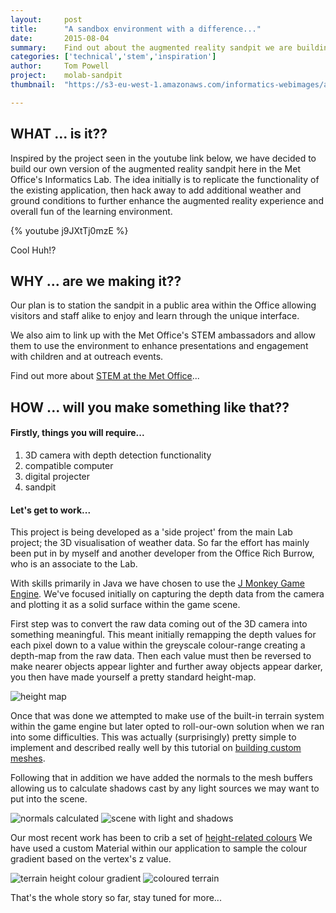 ```yaml
---
layout:     post
title:      "A sandbox environment with a difference..."
date:       2015-08-04
summary:    Find out about the augmented reality sandpit we are building in the lab.
categories: ['technical','stem','inspiration']
author: 	Tom Powell
project:    molab-sandpit
thumbnail:  "https://s3-eu-west-1.amazonaws.com/informatics-webimages/articles/2015-08-04-augmented-reality-sandpit/coloured-terrain.png"

---
```


## WHAT ... is it??

Inspired by the project seen in the youtube link below, we have decided to build our own version of the
augmented reality sandpit here in the Met Office's Informatics Lab.
The idea initially is to replicate the functionality of the existing application, then hack away to add
additional weather and ground conditions to further enhance the augmented reality experience and overall
fun of the learning environment.

{% youtube j9JXtTj0mzE %}

Cool Huh!?

## WHY ... are we making it??

Our plan is to station the sandpit in a public area within the Office allowing visitors and staff alike to enjoy
and learn through the unique interface.

We also aim to link up with the Met Office's STEM ambassadors and allow them to use the environment to enhance
presentations and engagement with children and at outreach events.

Find out more about [STEM at the Met Office][STEM]... 

## HOW ... will you make something like that??

#### Firstly, things you will require...
 1) 3D camera with depth detection functionality
 2) compatible computer
 3) digital projecter
 4) sandpit

#### Let's get to work...
This project is being developed as a 'side project' from the main Lab project; the 3D visualisation of weather data.
So far the effort has mainly been put in by myself and another developer from the Office Rich Burrow, who is an associate to the Lab.

With skills primarily in Java we have chosen to use the [J Monkey Game Engine][JMonkeyEngine].
We've focused initially on capturing the depth data from the camera and plotting it as a solid surface within the game scene.

First step was to convert the raw data coming out of the 3D camera into something meaningful. This meant initially remapping
the depth values for each pixel down to a value within the greyscale colour-range creating a depth-map from the raw data. Then
each value must then be reversed to make nearer objects appear lighter and further away objects appear darker, you then
have made yourself a pretty standard height-map.

![height map](https://s3-eu-west-1.amazonaws.com/informatics-webimages/articles/2015-08-04-augmented-reality-sandpit/height-map.png)

Once that was done we attempted to make use of the built-in terrain system within the game engine but later opted to
roll-our-own solution when we ran into some difficulties. This was actually (surprisingly) pretty simple to implement
and described really well by this tutorial on [building custom meshes][JMonkeyEngine custom meshes].

Following that in addition we have added the normals to the mesh buffers allowing us to calculate shadows cast by any light sources
we may want to put into the scene.

![normals calculated](https://s3-eu-west-1.amazonaws.com/informatics-webimages/articles/2015-08-04-augmented-reality-sandpit/normals.png)
![scene with light and shadows](https://s3-eu-west-1.amazonaws.com/informatics-webimages/articles/2015-08-04-augmented-reality-sandpit/normals.png)

Our most recent work has been to crib a set of [height-related colours][color map] 
We have used a custom Material within our application to sample the colour gradient based on the vertex's z value.

![terrain height colour gradient](https://s3-eu-west-1.amazonaws.com/informatics-webimages/articles/2015-08-04-augmented-reality-sandpit/terrain-colour-map.png)
![coloured terrain](https://s3-eu-west-1.amazonaws.com/informatics-webimages/articles/2015-08-04-augmented-reality-sandpit/coloured-terrain.png)

That's the whole story so far, stay tuned for more...



[STEM]: http://www.metoffice.gov.uk/about-us/who/sustainability/community/uk
[JMonkeyEngine]: http://jmonkeyengine.org/
[JMonkeyEngine custom meshes]: http://wiki.jmonkeyengine.org/doku.php/jme3:advanced:custom_meshes
[color map]: http://www.kgs.ku.edu/General/elevatMap.html